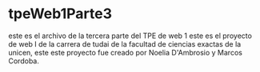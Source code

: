 # tpeWeb1Parte3
este es el archivo de la tercera parte del TPE de web 1
este es el proyecto de web I de la carrera de tudai de la facultad de ciencias exactas de la unicen, este este proyecto fue creado por Noelia D'Ambrosio y Marcos Cordoba.
